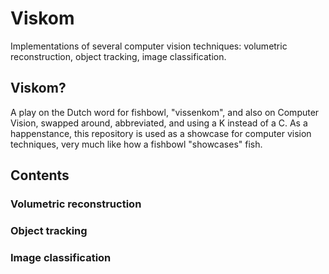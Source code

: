 # Viskom
Implementations of several computer vision techniques: volumetric reconstruction, object tracking, image classification.

## Viskom?
A play on the Dutch word for fishbowl, "vissenkom", and also on Computer Vision, swapped around, abbreviated, and using a K instead of a C. As a happenstance, this repository is used as a showcase for computer vision techniques, very much like how a fishbowl "showcases" fish.

## Contents

### Volumetric reconstruction

### Object tracking

### Image classification
